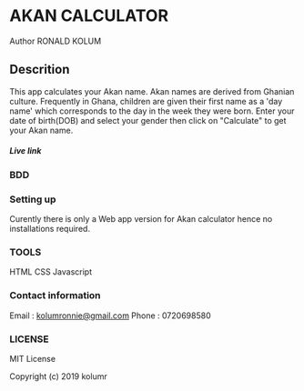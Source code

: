 # AKAN CALCULATOR

Author RONALD KOLUM

## Descrition
This app calculates your Akan name. Akan names are derived from Ghanian culture. Frequently in Ghana, children are given their first name as a 'day name' which corresponds to the day in the week they were born.
Enter your date of birth(DOB) and select your gender then click on "Calculate" to get your Akan name.

##### Live link 

### BDD

### Setting up
Curently there is only a Web app version for Akan calculator hence no installations required.

### TOOLS
HTML
CSS
Javascript

### Contact information
Email : kolumronnie@gmail.com
Phone : 0720698580

### LICENSE
MIT License

Copyright (c) 2019 kolumr
 <a href = "https://img.shields.io/github/license/Naereen/StrapDown.js.svg" ></a>
 <a href = "https://github.com/Naereen/StrapDown.js/blob/master/LICENSE" ></a>


          
